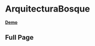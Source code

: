 #   ArquitecturaBosque

**[Demo](https://mss-arquitecturabosque.netlify.app/)**


## Full Page

<p aling="center">
    <img src="preview.png" alt="">
</p>